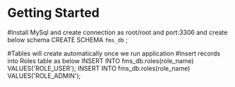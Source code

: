 # Getting Started


#Install MySql and create connection as root/root and port:3306 and create below schema 
CREATE SCHEMA `fms_db` ;

#Tables will create automatically once we run application
#Insert records into Roles table as below
INSERT INTO fms_db.roles(role_name) VALUES('ROLE_USER');
INSERT INTO fms_db.roles(role_name) VALUES('ROLE_ADMIN'); 